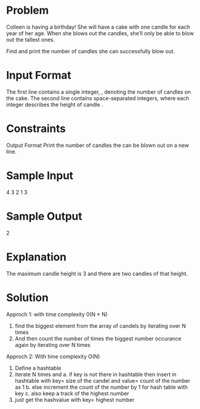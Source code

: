 # Problem

Colleen is having a birthday! She will have a cake with one candle for each year of her age. When she blows out the candles, she’ll only be able to blow out the tallest ones.

Find and print the number of candles she can successfully blow out.

# Input Format

The first line contains a single integer, , denoting the number of candles on the cake. 
The second line contains  space-separated integers, where each integer  describes the height of candle .

# Constraints

Output Format 
Print the number of candles the can be blown out on a new line.

# Sample Input 

4
3 2 1 3

# Sample Output 

2
# Explanation 

The maximum candle height is 3 and there are two candles of that height.

# Solution

Approch 1: with time complexity 0(N * N)

1. find the biggest element from the array of candels by iterating over N times
2. And then count the number of times the biggest number occurance again by iterating over N times

Approch 2: With time complexity O(N)

1. Define a hashtable
2. iterate N times and 
  a. if key is not there in hashtable then insert in hashtable with key= size of the candel and value= count of the number as 1
  b. else increment the count of the number by 1 for hash table with key 
  c. also keep a track of the highest number
3. just get the hashvalue with key= highest number
